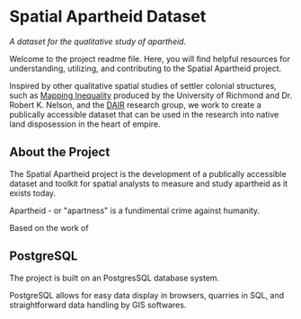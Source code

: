 # Spatial Apartheid Dataset
*A dataset for the qualitative study of apartheid.*

Welcome to the project readme file. Here, you will find helpful resources for understanding, utilizing, and contributing to the Spatial Apartheid project.

Inspired by other qualitative spatial studies of settler colonial structures, such as [Mapping Inequality](https://dsl.richmond.edu/panorama/redlining/) produced by the University of Richmond and Dr. Robert K. Nelson, and the [DAIR](https://www.dair-institute.org/) research group, we work to create a publically accessible dataset that can be used in the research into native land disposession in the heart of empire.

## About the Project

The Spatial Apartheid project is the development of a publically accessible dataset and toolkit for spatial analysts to measure and study apartheid as it exists today.

Apartheid - or "apartness" is a fundimental crime against humanity.

Based on the work of 

## PostgreSQL

The project is built on an PostgresSQL database system.

PostgreSQL allows for easy data display in browsers, quarries in SQL, and straightforward data handling by GIS softwares.

